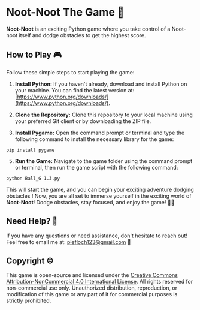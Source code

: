 # Noot-Noot The Game 🐧

**Noot-Noot** is an exciting Python game where you take control of a Noot-noot itself and dodge obstacles to get the highest score.

## How to Play 🎮

Follow these simple steps to start playing the game:

1. **Install Python:** If you haven't already, download and install Python on your machine. You can find the latest version at: [https://www.python.org/downloads/](https://www.python.org/downloads/).

2. **Clone the Repository:** Clone this repository to your local machine using your preferred Git client or by downloading the ZIP file.

3. **Install Pygame:** Open the command prompt or terminal and type the following command to install the necessary library for the game:

```
pip install pygame
```

5. **Run the Game:** Navigate to the game folder using the command prompt or terminal, then run the game script with the following command:

```
python Ball_G 1.3.py
```

This will start the game, and you can begin your exciting adventure dodging obstacles !
Now, you are all set to immerse yourself in the exciting world of **Noot-Noot**! Dodge obstacles, stay focused, and enjoy the game! 🚀🌟

## Need Help? 🤔

If you have any questions or need assistance, don't hesitate to reach out! Feel free to email me at: plefloch123@gmail.com 📧

## Copyright ©️

This game is open-source and licensed under the [Creative Commons Attribution-NonCommercial 4.0 International License](https://creativecommons.org/licenses/by-nc/4.0/). All rights reserved for non-commercial use only. Unauthorized distribution, reproduction, or modification of this game or any part of it for commercial purposes is strictly prohibited.

